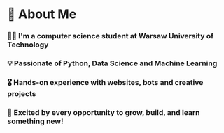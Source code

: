 # 👋 About Me


### 👨‍🦰 I'm a **computer science** student at **Warsaw University of Technology**  
### 💡 Passionate of **Python**, **Data Science** and **Machine Learning**  
### 🎖️ Hands-on experience with websites, bots and creative projects  
### 🚀 Excited by every opportunity to grow, build, and learn something new!  



